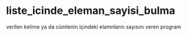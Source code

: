 # liste_icinde_eleman_sayisi_bulma
verilen kelime ya da cümlenin içindeki elamnların sayısını veren program
